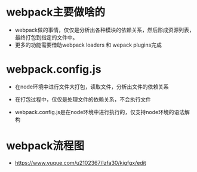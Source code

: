 # webpack主要做啥的

- webpack做的事情，仅仅是分析出各种模块的依赖关系，然后形成资源列表，最终打包到指定的文件中。
- 更多的功能需要借助webpack loaders 和 wepack plugins完成

# webpack.config.js

- 在node环境中进行文件大打包，读取文件，分析出文件的依赖关系
- 在打包过程中，仅仅是处理文件的依赖关系，不会执行文件

- webpack.config.js是在node环境中进行执行的，仅支持node环境的语法解构

# webpack流程图

- https://www.yuque.com/u2102367/lzfa30/kigfgx/edit


